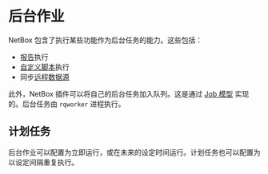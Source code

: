 # 后台作业

NetBox 包含了执行某些功能作为后台任务的能力。这些包括：

* [报告](../customization/reports.md)执行
* [自定义脚本](../customization/custom-scripts.md)执行
* 同步[远程数据源](../integrations/synchronized-data.md)

此外，NetBox 插件可以将自己的后台任务加入队列。这是通过 [Job 模型](../models/core/job.md) 实现的。后台任务由 `rqworker` 进程执行。

## 计划任务

后台作业可以配置为立即运行，或在未来的设定时间运行。计划任务也可以配置为以设定间隔重复执行。